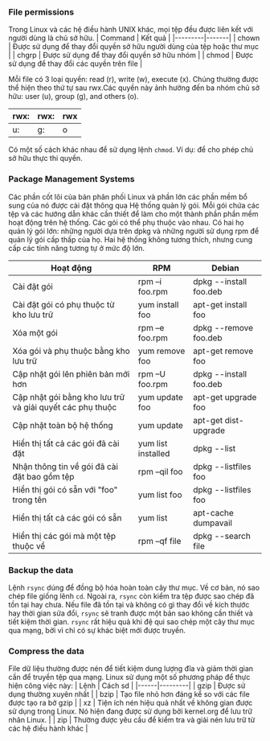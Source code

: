### File permissions
Trong Linux và các hệ điều hành UNIX khác, mọi tệp đều được liên kết với người dùng là chủ sở hữu.
| Command | Kết quả |
|---------|-------|
| chown | Được sử dụng để thay đổi quyền sở hữu người dùng của tệp hoặc thư mục |
| chgrp | Được sử dụng để thay đổi quyền sở hữu nhóm |
| chmod | Được sử dụng để thay đổi các quyền trên file |

Mỗi file có 3 loại quyền: read (r), write (w), execute (x). Chúng thường được thể hiện theo thứ tự sau rwx.Các quyền này ảnh hưởng đến ba nhóm chủ sở hữu: user (u), group (g), and others (o).
 
| rwx: | rwx: | rwx |
|------|------|-----|
| u: | g: | o |

Có một số cách khác nhau để sử dụng lệnh `chmod`. Ví dụ: để cho phép chủ sở hữu thực thi quyền.

### Package Management Systems
Các phần cốt lõi của bản phân phối Linux và phần lớn các phần mềm bổ sung của nó được cài đặt thông qua Hệ thống quản lý gói. Mỗi gói chứa các tệp và các hướng dẫn khác cần thiết để làm cho một thành phần phần mềm hoạt động trên hệ thống. Các gói có thể phụ thuộc vào nhau. Có hai họ quản lý gói lớn: những người dựa trên dpkg và những người sử dụng rpm để quản lý gói cấp thấp của họ. Hai hệ thống không tương thích, nhưng cung cấp các tính năng tương tự ở mức độ lớn.

| Hoạt động | RPM | Debian |
|--------------|-------|------|
| Cài đặt gói | rpm –i foo.rpm | dpkg --install foo.deb |
| Cài đặt gói có phụ thuộc từ kho lưu trữ | yum install foo | apt-get install foo |
| Xóa một gói | rpm –e foo.rpm | dpkg --remove foo.deb |
| Xóa gói và phụ thuộc bằng kho lưu trữ | yum remove foo | apt-get remove foo |
| Cập nhật gói lên phiên bản mới hơn | rpm –U foo.rpm | dpkg --install foo.deb |
| Cập nhật gói bằng kho lưu trữ và giải quyết các phụ thuộc | yum update foo | apt-get upgrade foo |
| Cập nhật toàn bộ hệ thống | yum update | apt-get dist-upgrade |
| Hiển thị tất cả các gói đã cài đặt | yum list installed | dpkg --list |
| Nhận thông tin về gói đã cài đặt bao gồm tệp | rpm –qil foo | dpkg --listfiles foo |
| Hiển thị gói có sẵn với "foo" trong tên | yum list foo | dpkg --listfiles foo |
| Hiển thị tất cả các gói có sẵn | yum list | apt-cache dumpavail |
| Hiển thị các gói mà một tệp thuộc về | rpm –qf file | dpkg --search file |

### Backup the data
Lệnh `rsync` dúng để đồng bộ hóa hoàn toàn cây thư mục. Về cơ bản, nó sao chép file giống lênh `cd`. Ngoài ra, `rsync` còn kiểm tra tệp được sao chép đã tồn tại hay chưa. Nếu file đã tồn tại và không có gì thay đổi về kích thước hay thời gian sửa đổi, `rsync` sẽ tranh được một bản sao không cần thiết và tiết kiệm thời gian.
`rsync` rất hiệu quả khi đệ qui sao chép một cây thư mục qua mạng, bởi vì chỉ có sự khác biệt mới được truyền.

### Compress the data
File dữ liệu thường được nén để tiết kiệm dung lượng đĩa và giảm thời gian cần để truyền tệp qua mạng. Linux sử dụng một số phương pháp để thực hiện công việc này:
| Lệnh | Cách sd |
|------|---------|
| gzip | Được sử dụng thường xuyên nhất |
| bzip | Tạo file nhỏ hơn đáng kể so với các file được tạo ra bở gzip |
| xz | Tiện ích nén hiệu quả nhất về không gian được sử dụng trong Linux. Nó hiện đang được sử dụng bởi kernel.org để lưu trữ nhân Linux. |
| zip | Thường được yêu cầu để kiểm tra và giải nén lưu trữ từ các hệ điều hành khác |
